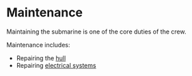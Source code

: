 # Maintenance
Maintaining the submarine is one of the core duties of the crew.

Maintenance includes:
- Repairing the [hull](hull.md)
- Repairing [electrical systems](electricity.md)